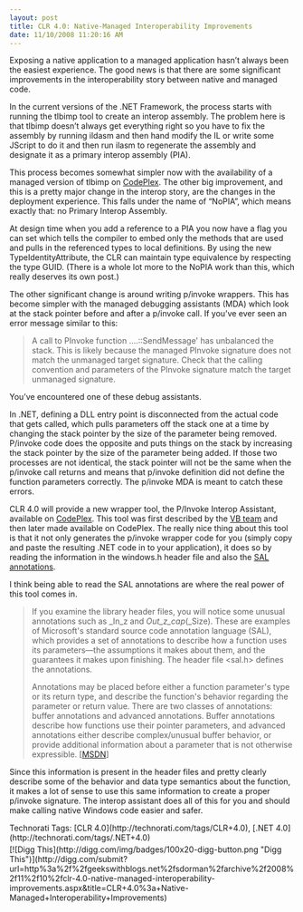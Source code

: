 ```yaml
---
layout: post
title: CLR 4.0: Native-Managed Interoperability Improvements
date: 11/10/2008 11:20:16 AM
---
```


Exposing a native application to a managed application hasn’t always been the easiest experience. The good news is that there are some significant improvements in the interoperability story between native and managed code.

In the current versions of the .NET Framework, the process starts with running the tlbimp tool to create an interop assembly. The problem here is that tlbimp doesn’t always get everything right so you have to fix the assembly by running ildasm and then hand modify the IL or write some JScript to do it and then run ilasm to regenerate the assembly and designate it as a primary interop assembly (PIA).

This process becomes somewhat simpler now with the availability of a managed version of tlbimp on [CodePlex](http://www.codeplex.com/clrinterop). The other big improvement, and this is a pretty major change in the interop story, are the changes in the deployment experience. This falls under the name of “NoPIA”, which means exactly that: no Primary Interop Assembly.

At design time when you add a reference to a PIA you now have a flag you can set which tells the compiler to embed only the methods that are used and pulls in the referenced types to local definitions. By using the new TypeIdentityAttribute, the CLR can maintain type equivalence by respecting the type GUID. (There is a whole lot more to the NoPIA work than this, which really deserves its own post.)

The other significant change is around writing p/invoke wrappers. This has become simpler with the managed debugging assistants (MDA) which look at the stack pointer before and after a p/invoke call. If you’ve ever seen an error message similar to this:

> A call to PInvoke function ....::SendMessage' has unbalanced the stack. This is likely because the managed PInvoke signature does not match the unmanaged target signature. Check that the calling convention and parameters of the PInvoke signature match the target unmanaged signature.

You’ve encountered one of these debug assistants. 

In .NET, defining a DLL entry point is disconnected from the actual code that gets called, which pulls parameters off the stack one at a time by changing the stack pointer by the size of the parameter being removed. P/invoke code does the opposite and puts things on the stack by increasing the stack pointer by the size of the parameter being added. If those two processes are not identical, the stack pointer will not be the same when the p/invoke call returns and means that p/invoke definition did not define the function parameters correctly. The p/invoke MDA is meant to catch these errors.

CLR 4.0 will provide a new wrapper tool, the P/Invoke Interop Assistant, available on [CodePlex](http://www.codeplex.com/clrinterop). This tool was first described by the [VB team](http://blogs.msdn.com/vbteam/archive/2008/03/14/making-pinvoke-easy.aspx) and then later made available on CodePlex. The really nice thing about this tool is that it not only generates the p/invoke wrapper code for you (simply copy and paste the resulting .NET code in to your application), it does so by reading the information in the windows.h header file and also the [SAL annotations](http://msdn.microsoft.com/en-us/library/ms235402.aspx). 

I think being able to read the SAL annotations are where the real power of this tool comes in. 

> If you examine the library header files, you will notice some unusual annotations such as _In_z and _Out_z_cap_(_Size). These are examples of Microsoft's standard source code annotation language (SAL), which provides a set of annotations to describe how a function uses its parameters—the assumptions it makes about them, and the guarantees it makes upon finishing. The header file <sal.h> defines the annotations.
> 
> Annotations may be placed before either a function parameter's type or its return type, and describe the function's behavior regarding the parameter or return value. There are two classes of annotations: buffer annotations and advanced annotations. Buffer annotations describe how functions use their pointer parameters, and advanced annotations either describe complex/unusual buffer behavior, or provide additional information about a parameter that is not otherwise expressible. [[MSDN](http://msdn.microsoft.com/en-us/library/ms235402.aspx)]

Since this information is present in the header files and pretty clearly describe some of the behavior and data type semantics about the function, it makes a lot of sense to use this same information to create a proper p/invoke signature. The interop assistant does all of this for you and should make calling native Windows code easier and safer.
  <div style="padding-bottom: 0px; margin: 0px; padding-left: 0px; padding-right: 0px; display: inline; float: none; padding-top: 0px" id="scid:0767317B-992E-4b12-91E0-4F059A8CECA8:224f1717-5bf1-4193-b9b3-5acc890c382a" class="wlWriterSmartContent">Technorati Tags: [CLR 4.0](http://technorati.com/tags/CLR+4.0), [.NET 4.0](http://technorati.com/tags/.NET+4.0)</div><div class="wlWriterHeaderFooter" style="text-align:left; margin:0px; padding:4px 0px 4px 0px;">[![Digg This](http://digg.com/img/badges/100x20-digg-button.png "Digg This")](http://digg.com/submit?url=http%3a%2f%2fgeekswithblogs.net%2fsdorman%2farchive%2f2008%2f11%2f10%2fclr-4.0-native-managed-interoperability-improvements.aspx&title=CLR+4.0%3a+Native-Managed+Interoperability+Improvements)</div>
